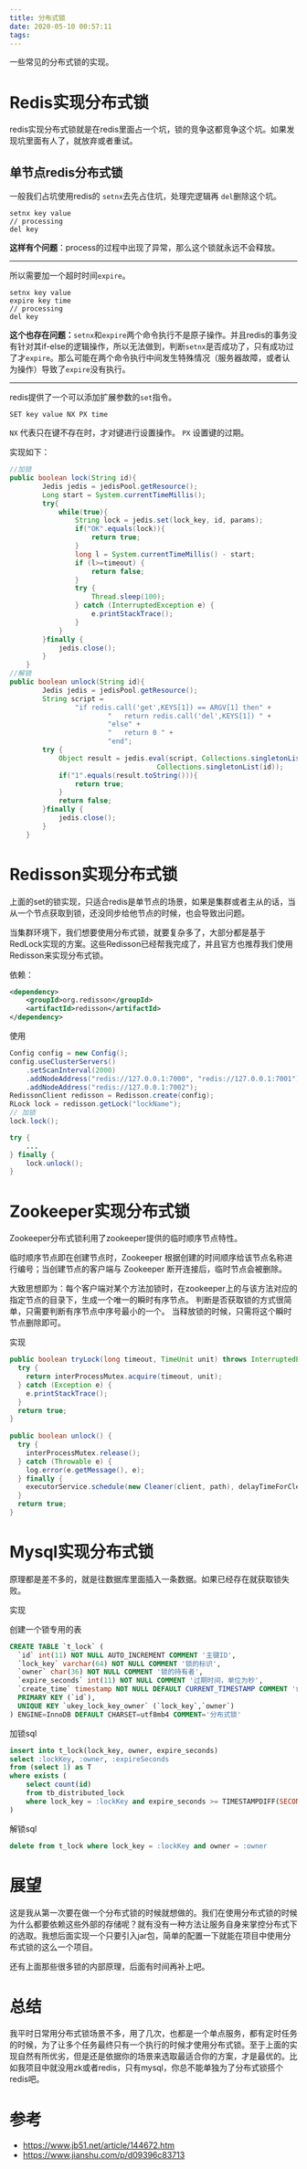 ```yaml
---
title: 分布式锁
date: 2020-05-10 00:57:11
tags:
---
```


一些常见的分布式锁的实现。

<!-- more -->

# Redis实现分布式锁

redis实现分布式锁就是在redis里面占一个坑，锁的竞争这都竞争这个坑。如果发现坑里面有人了，就放弃或者重试。

## 单节点redis分布式锁

一般我们占坑使用redis的 `setnx`去先占住坑，处理完逻辑再 `del`删除这个坑。

```shell
setnx key value
// processing
del key
```

**这样有个问题**：process的过程中出现了异常，那么这个锁就永远不会释放。

---

所以需要加一个超时时间`expire`。

```shell
setnx key value
expire key time
// processing
del key
```

**这个也存在问题：**`setnx`和`expire`两个命令执行不是原子操作。并且redis的事务没有针对其if-else的逻辑操作，所以无法做到，判断`setnx`是否成功了，只有成功过了才`expire`。那么可能在两个命令执行中间发生特殊情况（服务器故障，或者认为操作）导致了`expire`没有执行。

---

redis提供了一个可以添加扩展参数的`set`指令。

```
SET key value NX PX time
```

`NX` 代表只在键不存在时，才对键进行设置操作。
`PX` 设置键的过期。

实现如下：

```java
//加锁 
public boolean lock(String id){
        Jedis jedis = jedisPool.getResource();
        Long start = System.currentTimeMillis();
        try{
            while(true){
                String lock = jedis.set(lock_key, id, params);
                if("OK".equals(lock)){
                    return true;
                }
                long l = System.currentTimeMillis() - start;
                if (l>=timeout) {
                    return false;
                }
                try {
                    Thread.sleep(100);
                } catch (InterruptedException e) {
                    e.printStackTrace();
                }
            }
        }finally {
            jedis.close();
        }
    }
//解锁
public boolean unlock(String id){
        Jedis jedis = jedisPool.getResource();
        String script =
                "if redis.call('get',KEYS[1]) == ARGV[1] then" +
                        "   return redis.call('del',KEYS[1]) " +
                        "else" +
                        "   return 0 " +
                        "end";
        try {
            Object result = jedis.eval(script, Collections.singletonList(lock_key), 
                                    Collections.singletonList(id));
            if("1".equals(result.toString())){
                return true;
            }
            return false;
        }finally {
            jedis.close();
        }
    }
```



# Redisson实现分布式锁

上面的set的锁实现，只适合redis是单节点的场景，如果是集群或者主从的话，当从一个节点获取到锁，还没同步给他节点的时候，也会导致出问题。

当集群环境下，我们想要使用分布式锁，就要复杂多了，大部分都是基于RedLock实现的方案。这些Redisson已经帮我完成了，并且官方也推荐我们使用Redisson来实现分布式锁。

依赖：

```xml
<dependency>
    <groupId>org.redisson</groupId>
    <artifactId>redisson</artifactId>
</dependency>
```

使用

```java
Config config = new Config();
config.useClusterServers()
    .setScanInterval(2000)
    .addNodeAddress("redis://127.0.0.1:7000", "redis://127.0.0.1:7001")
    .addNodeAddress("redis://127.0.0.1:7002");
RedissonClient redisson = Redisson.create(config);
RLock lock = redisson.getLock("lockName");
// 加锁
lock.lock();

try {
    ...
} finally {
    lock.unlock();
}
```



# Zookeeper实现分布式锁

Zookeeper分布式锁利用了zookeeper提供的临时顺序节点特性。

临时顺序节点即在创建节点时，Zookeeper 根据创建的时间顺序给该节点名称进行编号；当创建节点的客户端与 Zookeeper 断开连接后，临时节点会被删除。

大致思想即为：每个客户端对某个方法加锁时，在zookeeper上的与该方法对应的指定节点的目录下，生成一个唯一的瞬时有序节点。 判断是否获取锁的方式很简单，只需要判断有序节点中序号最小的一个。 当释放锁的时候，只需将这个瞬时节点删除即可。

实现

```java
public boolean tryLock(long timeout, TimeUnit unit) throws InterruptedException {  
  try {    
    return interProcessMutex.acquire(timeout, unit);  
  } catch (Exception e) {    
    e.printStackTrace();  
  }  
  return true; 
} 
 
public boolean unlock() {  
  try {    
    interProcessMutex.release();  
  } catch (Throwable e) {    
    log.error(e.getMessage(), e);  
  } finally {    
    executorService.schedule(new Cleaner(client, path), delayTimeForClean, TimeUnit.MILLISECONDS);  
  }  
  return true; 
}
```

# Mysql实现分布式锁

原理都是差不多的，就是往数据库里面插入一条数据。如果已经存在就获取锁失败。

实现

创建一个锁专用的表

```sql
CREATE TABLE `t_lock` (
  `id` int(11) NOT NULL AUTO_INCREMENT COMMENT '主键ID',
  `lock_key` varchar(64) NOT NULL COMMENT '锁的标识',
  `owner` char(36) NOT NULL COMMENT '锁的持有者',
  `expire_seconds` int(11) NOT NULL COMMENT '过期时间，单位为秒',
  `create_time` timestamp NOT NULL DEFAULT CURRENT_TIMESTAMP COMMENT '创建时间',
  PRIMARY KEY (`id`),
  UNIQUE KEY `ukey_lock_key_owner` (`lock_key`,`owner`)
) ENGINE=InnoDB DEFAULT CHARSET=utf8mb4 COMMENT='分布式锁'
```

加锁sql

```sql
insert into t_lock(lock_key, owner, expire_seconds)
select :lockKey, :owner, :expireSeconds
from (select 1) as T
where exists (
    select count(id)
    from tb_distributed_lock
    where lock_key = :lockKey and expire_seconds >= TIMESTAMPDIFF(SECOND, create_time, NOW())
)
```

解锁sql

```sql
delete from t_lock where lock_key = :lockKey and owner = :owner
```

# 展望

这是我从第一次要在做一个分布式锁的时候就想做的。我们在使用分布式锁的时候为什么都要依赖这些外部的存储呢？就有没有一种方法让服务自身来掌控分布式下的选取。我想后面实现一个只要引入jar包，简单的配置一下就能在项目中使用分布式锁的这么一个项目。

还有上面那些很多锁的内部原理，后面有时间再补上吧。

# 总结

我平时日常用分布式锁场景不多，用了几次，也都是一个单点服务，都有定时任务的时候，为了让多个任务最终只有一个执行的时候才使用分布式锁。至于上面的实现自然有所优劣，但是还是依据你的场景来选取最适合你的方案，才是最优的。比如我项目中就没用zk或者redis，只有mysql，你总不能单独为了分布式锁搭个redis吧。

# 参考

- https://www.jb51.net/article/144672.htm
- https://www.jianshu.com/p/d09396c83713